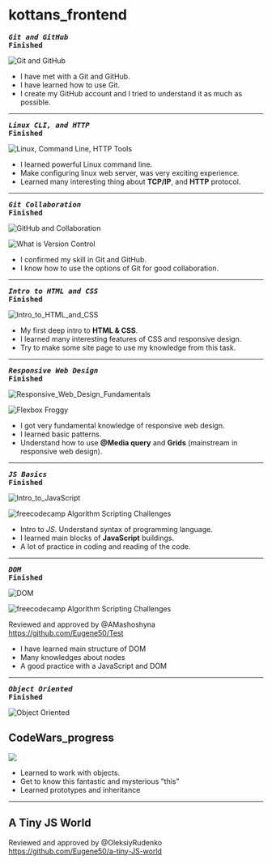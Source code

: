 # kottans_frontend
  
 ***<pre>Git and GitHub***                                        **Finished**     </pre>
  
  ![Git and GitHub](https://github.com/Eugene50/kottans_frontend/blob/master/task_git_basics/Git%20and%20GitHub.png)
 
* I have met with a Git and GitHub.
* I have learned how to use Git.
* I create my GitHub account and I tried to understand it as much as possible.
---
 ***<pre>Linux CLI, and HTTP***                                        **Finished**    </pre>
 
 ![Linux, Command Line, HTTP Tools](https://github.com/Eugene50/kottans_frontend/blob/master/task_linux_cli/linux_cli_1.png)

* I learned powerful Linux command line.
* Make configuring linux web server, was very exciting experience.
* Learned many interesting thing about **TCP/IP**, and **HTTP** protocol.
---
***<pre>Git Collaboration***                                         **Finished**</pre>
 
 ![GitHub and Collaboration](https://github.com/Eugene50/kottans_frontend/blob/master/task_git_collaboration/GitHub%20%26%20Collaboration.png)

![What is Version Control](https://github.com/Eugene50/kottans_frontend/blob/master/task_git_collaboration/What%20is%20Version%20Control.png)

* I confirmed my skill in Git and GitHub.
* I know how to use the options of Git for good collaboration.

---

***<pre>Intro to HTML and CSS***                                         **Finished**</pre>

![Intro_to_HTML_and_CSS](https://github.com/Eugene50/kottans_frontend/blob/master/task_html_css_intro/Intro_to_HTML_and_CSS.png)

* My first deep intro to **HTML & CSS**.
* I learned many interesting features of CSS and responsive design.
* Try to make some site page to use my knowledge from this task.
---

***<pre>Responsive Web Design***                                         **Finished**</pre>

![Responsive_Web_Design_Fundamentals](https://github.com/Eugene50/kottans_frontend/blob/master/task_responsive_web_design/Responsive_Web_Design_Fundamentals.png)

![Flexbox Froggy](https://github.com/Eugene50/kottans_frontend/blob/master/task_responsive_web_design/FlexxBox_Froggy.png)

* I got very fundamental knowledge of responsive web design.
* I learned basic patterns.
* Understand how to use __@Media query__ and __Grids__ (mainstream in responsive web design).
---
***<pre>JS Basics***                                         **Finished**</pre>

![Intro_to_JavaScript](https://github.com/Eugene50/kottans_frontend/blob/master/task_js_basics/Intro_to_JavaScript.png)

![freecodecamp Algorithm Scripting Challenges](https://github.com/Eugene50/kottans_frontend/blob/master/task_js_basics/11th_lesson_finished.png)

* Intro to *JS*. Understand syntax of programming language.
* I learned main blocks of __JavaScript__ buildings.
* A lot of practice in coding and reading of the code. 
---
***<pre>DOM***                                               **Finished**</pre>

![DOM](https://github.com/Eugene50/kottans_frontend/blob/master/task_js_dom/DOM.png)

![freecodecamp Algorithm Scripting Challenges](https://github.com/Eugene50/kottans_frontend/blob/master/task_js_dom/Last_10_lessons_finished.png)

Reviewed and approved by @AMashoshyna  https://github.com/Eugene50/Test

* I have learned main structure of DOM 
* Many knowledges about nodes
* A good practice with a JavaScript and DOM 
---
***<pre>Object Oriented***                                               **Finished**</pre>

![Object Oriented](https://github.com/Eugene50/kottans_frontend/blob/master/task_js_oop/Object_Oriented_JS.png)

## CodeWars_progress

![](https://github.com/Eugene50/kottans_frontend/blob/master/task_js_oop/CodeWars_progress.png)

* Learned to work with objects.
* Get to know this fantastic and mysterious "this"
* Learned prototypes and inheritance
---
## A Tiny JS World

Reviewed and approved by @OleksiyRudenko   https://github.com/Eugene50/a-tiny-JS-world








